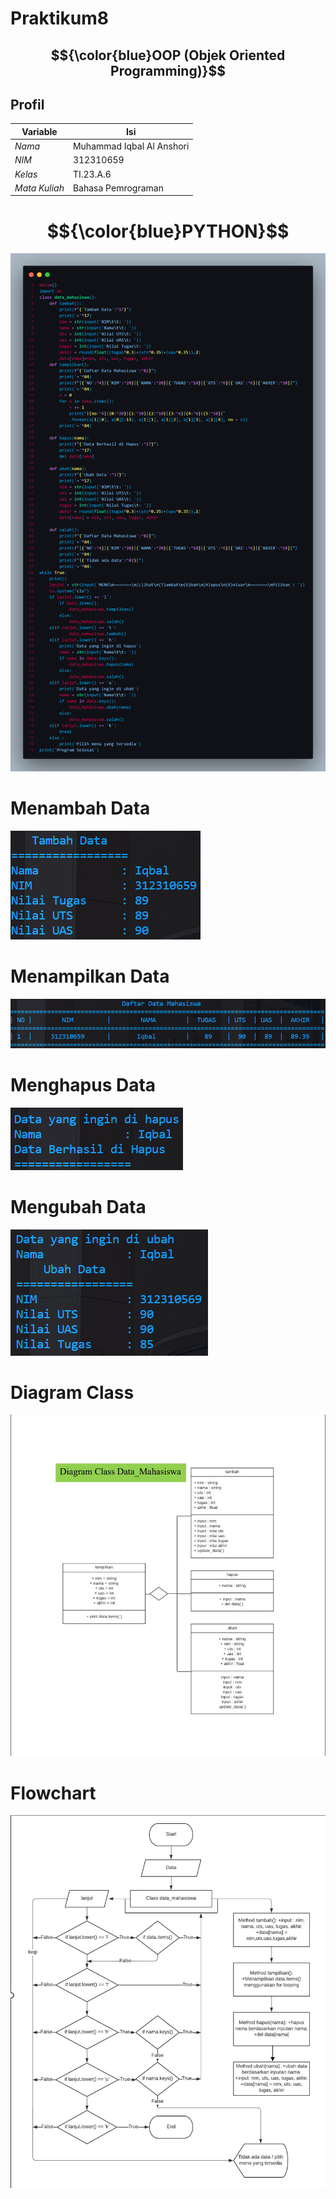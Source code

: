 # Praktikum8
## $${\color{blue}OOP (Objek Oriented Programming)}$$

## Profil
| Variable | Isi |
| -------- | --- |
| *Nama* | Muhammad Iqbal Al Anshori  |
| *NIM* |  312310659 |
| *Kelas* | TI.23.A.6 |
| *Mata Kuliah* | Bahasa Pemrograman |

# $${\color{blue}PYTHON}$$

![gambar](Screenshot/ss1.png)

# Menambah Data
![gambar](Screenshot/TambahData.png)

# Menampilkan Data
![gambar](Screenshot/LihatData.png)

# Menghapus Data
![gambar](Screenshot/HapusData.png)

# Mengubah Data
![gambar](Screenshot/UbahData.png)

# Diagram Class
![gambar](Screenshot/DiagramKelas.jpg)

# Flowchart
![gambar](Screenshot/Flowchart.jpg)
